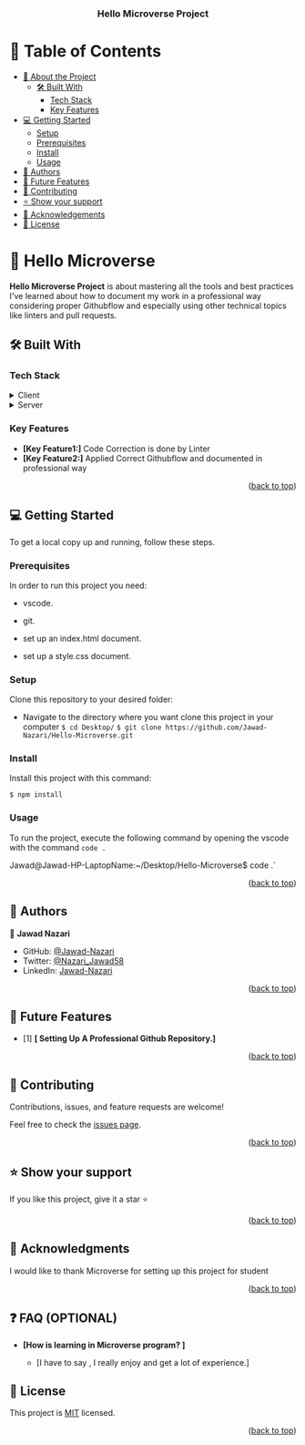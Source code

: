 <a name="readme-top"></a>

<!--
HOW TO USE:
This is an example of how you may give instructions on setting up your project locally.

Modify this file to match your project and remove sections that don't apply.

REQUIRED SECTIONS:
- Table of Contents
- About the Project
  - Built With
  - Live Demo
- Getting Started
- Authors
- Future Features
- Contributing
- Show your support
- Acknowledgements
- License

OPTIONAL SECTIONS:
- FAQ

After you're finished please remove all the comments and instructions!
-->

<div align="center">


  <h3><b>Hello Microverse Project</b></h3>

</div>

<!-- TABLE OF CONTENTS -->

# 📗 Table of Contents

- [📖 About the Project](#about-project)
  - [🛠 Built With](#built-with)
    - [Tech Stack](#tech-stack)
    - [Key Features](#key-features)
- [💻 Getting Started](#getting-started)
  - [Setup](#setup)
  - [Prerequisites](#prerequisites)
  - [Install](#install)
  - [Usage](#usage)
- [👥 Authors](#authors)
- [🔭 Future Features](#future-features)
- [🤝 Contributing](#contributing)
- [⭐️ Show your support](#support)
- [🙏 Acknowledgements](#acknowledgements)
- [📝 License](#license)

<!-- PROJECT DESCRIPTION -->

# 📖 Hello Microverse <a name="about-project"></a>

**Hello Microverse Project** is about mastering all the tools and best practices I've learned about how to document my work in a professional way considering proper Githubflow and especially using other technical topics like linters and pull requests.




## 🛠 Built With <a name="built-with"></a>

### Tech Stack <a name="tech-stack"></a>

<details>
  <summary>Client</summary>
  <ul>
    <li><a href="https://git-scm.com/">Git</a></li>
  </ul>
</details>

<details>
  <summary>Server</summary>
  <ul>
    <li><a href="https://github.com/">Github</a></li>
  </ul>
</details>

<!-- Features -->

### Key Features <a name="key-features"></a>

- **[Key Feature1:]**  Code Correction is done by Linter
- **[Key Feature2:]**  Applied Correct Githubflow and documented in professional way

<p align="right">(<a href="#readme-top">back to top</a>)</p>

<!-- GETTING STARTED -->

## 💻 Getting Started <a name="getting-started"></a>

To get a local copy up and running, follow these steps.

### Prerequisites

In order to run this project you need:

- vscode.

- git.

- set up an index.html document.
- set up a style.css document.

### Setup

Clone this repository to your desired folder:
- Navigate to the directory where you want clone this project in your computer
`$ cd Desktop/`
`$ git clone https://github.com/Jawad-Nazari/Hello-Microverse.git`

### Install

Install this project with this command:

`$ npm install`

### Usage

To run the project, execute the following command by opening the vscode with the command `code .`

Jawad@Jawad-HP-LaptopName:~/Desktop/Hello-Microverse$ code .`

<p align="right">(<a href="#readme-top">back to top</a>)</p>

<!-- AUTHORS -->

## 👥 Authors <a name="authors"></a>

👤 **Jawad Nazari**

- GitHub: [@Jawad-Nazari](https://github.com/Jawad-Nazari)
- Twitter: [@Nazari_Jawad58](https://twitter.com/Nazari_Jawad58)
- LinkedIn: [Jawad-Nazari](https://www.linkedin.com/in/jawad-nazari)


<p align="right">(<a href="#readme-top">back to top</a>)</p>

## 🔭 Future Features <a name="future-features"></a>

- [1] **[ Setting Up A Professional Github Repository.]**


<p align="right">(<a href="#readme-top">back to top</a>)</p>

<!-- CONTRIBUTING -->

## 🤝 Contributing <a name="contributing"></a>

Contributions, issues, and feature requests are welcome!

Feel free to check the [issues page](../../issues/).

<p align="right">(<a href="#readme-top">back to top</a>)</p>

<!-- SUPPORT -->

## ⭐️ Show your support <a name="support"></a>

 If you like this project, give it a star ⭐

<p align="right">(<a href="#readme-top">back to top</a>)</p>

<!-- ACKNOWLEDGEMENTS -->

## 🙏 Acknowledgments <a name="acknowledgements"></a>

I would like to thank Microverse for setting up this project for student

<p align="right">(<a href="#readme-top">back to top</a>)</p>

## ❓ FAQ (OPTIONAL) <a name="faq"></a>


- **[How is learning in Microverse program? ]**

  - [I have to say , I really enjoy and get a lot of experience.]

<!-- LICENSE -->

## 📝 License <a name="license"></a>

This project is [MIT](./LICENSE) licensed.

<p align="right">(<a href="#readme-top">back to top</a>)</p>

